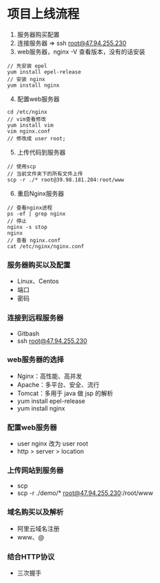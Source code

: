 # 项目上线流程

1. 服务器购买配置
2. 连接服务器 => ssh root@47.94.255.230
3. web服务器，nginx -V 查看版本，没有的话安装

```
// 先安装 epel
yum install epel-release
// 安装 nginx
yum install nginx
```

4. 配置web服务器

```
cd /etc/nginx
// vim查看修改
yum install vim
vim nginx.conf
// 修改成 user root;
```

5. 上传代码到服务器
```
// 使用scp
// 当前文件夹下的所有文件上传
scp -r ./* root@39.98.181.204:root/www
```

6. 重启Nginx服务器
```
// 查看nginx进程
ps -ef | grep nginx
// 停止
nginx -s stop
nginx
// 查看 nginx.conf
cat /etc/nginx/nginx.conf
```

### 服务器购买以及配置
* Linux、Centos
* 端口
* 密码

### 连接到远程服务器
* Gitbash
* ssh root@47.94.255.230

### web服务器的选择
* Nginx：高性能、高并发
* Apache：多平台、安全、流行
* Tomcat：多用于 java 做 jsp 的解析
* yum install epel-release
* yum install nginx

### 配置web服务器
* user nginx 改为 user root
* http > server > location

### 上传网站到服务器
* scp
* scp -r ./demo/* root@47.94.255.230:/root/www

### 域名购买以及解析
* 阿里云域名注册
* www、@

### 结合HTTP协议
* 三次握手
